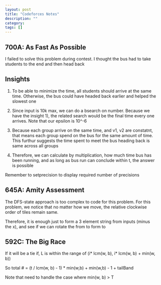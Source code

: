 ```yaml
---
layout: post
title: "Codeforces Notes"
description: ""
category: 
tags: []
---
```


700A: As Fast As Possible
-----------
I failed to solve this problem during contest. I thought the bus had to take students to the end and then head back

Insights
--------

  1. To be able to minimize the time, all students should arrive at the same time. Otherwise, the bus could have headed back earlier and
helped the slowest one

  2. Since input is 10k max, we can do a bsearch on number. Because we have the insight 1), the related search would be the final time every
one arrives. Note that our epsilon is 10^-6

  3. Because each group arrive on the same time, and v1, v2 are constatnt, that means each group spend on the bus for the same amount of time. This furthur suggests the time spent to meet the bus heading back is same across all groups 

  4. Therefore, we can calculate by multiplication, how much time bus has been running, and as long as bus run can conclude within t, the answer is possible

Remember to setprecision to display required number of precisions


645A: Amity Assessment
--------
The DFS-state approach is too complex to code for this problem. For this problem, we notice that no matter how we move, the relative
clockwise order of tiles remain same. 

Therefore, it is enough just to form a 3 element string from inputs (minus the x), and see if we can rotate the from to form to


592C: The Big Race
---------
If it will be a tie if, L is within the range of (i* lcm(w, b), i* lcm(w, b) + min(w, b))

So total # = (t / lcm(w, b) - 1)  * min(w,b) +  min(w,b) - 1 + tailBand

Note that need to handle the case where min(w, b) > T
